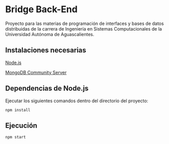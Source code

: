 # Bridge Back-End

Proyecto para las materias de programación de interfaces y bases de datos distribuidas de la carrera de Ingeniería en Sistemas Computacionales de la Universidad Autónoma de Aguascalientes.

## Instalaciones necesarias

[Node.js](https://nodejs.org/en/download/current/)

[MongoDB Community Server](https://www.mongodb.com/)

## Dependencias de Node.js

Ejecutar los siguientes comandos dentro del directorio del proyecto:

```
npm install
```
## Ejecución

```
npm start
```
